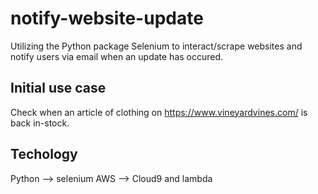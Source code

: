 # notify-website-update
Utilizing the Python package Selenium to interact/scrape websites and notify users via email when an update has occured.

## Initial use case
Check when an article of clothing on https://www.vineyardvines.com/ is back in-stock.

## Techology
Python --> selenium
AWS --> Cloud9 and lambda
